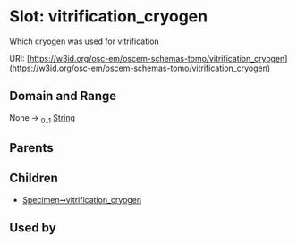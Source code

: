 
# Slot: vitrification_cryogen

Which cryogen was used for vitrification

URI: [https://w3id.org/osc-em/oscem-schemas-tomo/vitrification_cryogen](https://w3id.org/osc-em/oscem-schemas-tomo/vitrification_cryogen)


## Domain and Range

None &#8594;  <sub>0..1</sub> [String](types/String.md)

## Parents


## Children

 *  [Specimen➞vitrification_cryogen](Specimen_vitrification_cryogen.md)

## Used by

